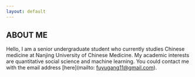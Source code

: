 ```yaml
---
layout: default
---
```




## ABOUT ME



Hello, I am a senior undergraduate student who currently studies Chinese medicine at Nanjing University of Chinese Medicine. My academic interests are quantitative social science and machine learning. You could contact me with the email address [here](mailto: fuyugang11@gmail.com).


